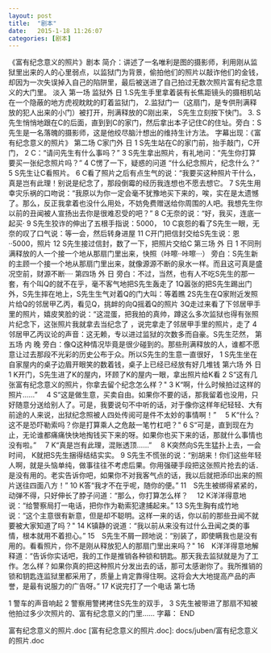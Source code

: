 ```yaml
---
layout: post
title:  "剧本"
date:   2015-1-18 11:26:07
categories: [剧本]
---
```

>
《富有纪念意义的照片》剧本
简介：讲述了一名唯利是图的摄影师，利用刚从监狱里出来的人的心里弱点，以监狱门为背景，偷拍他们的照片以敲诈他们的金钱，却因为一次失误掉入自己的陷阱里，最后被送进了自己拍过无数次照片富有纪念意义的大门里。
淡入
第一场
监狱外 日
1.S先生手里拿着装有长焦距镜头的摄相机站在一个隐蔽的地方虎视眈眈的盯着监狱门，
2.监狱门一（这扇门，是专供刑满释放的犯人出来的小门）被打开，刑满释放的C刚出来， S先生立刻按下快门。
3.  S先生悄悄地跟在C的后面，直到到C的家门，然后拿出本子记住C的住址。旁白：S先生是一名落魄的摄影师，这是他绞尽脑汁想出的维持生计方法。
字幕出现：《富有纪念意义的照片》
第二场
C家门外 日
1  S先生站在C的家门前，抬手敲门，C开门，
2  C：“请问先生有什么事吗？”
3  S先生拿出照片，有礼地问：“先生你打算要买一张纪念照片吗？”
4  C愣了一下，疑惑的问道 “什么纪念照片，纪念什么？”
5  S先生让C看照片。
6  C看了照片之后有点生气的说：“我要买这种照片干什么，真是岂有此理！别说是纪念了，那段倒霉的经历我连想也不愿去想它。
7  S先生用幸灾乐祸的口吻说：“我原以为你一定会毫不犹豫地买下来的，唉，实在是太遗憾了。那么，反正我拿着也没什么用处，不妨免费赠送给你周围的人吧。我想先生你以前的丑闻被人宣扬出去你是很难忍受的吧？”
8  C无奈的说：“好，我买，连底一起买·
9  S先生狡诈的伸出了五根手指说：5000，
10  C哀怨的看了S先生一眼，无奈的叹了口气说：等一会，然后转身进屋
11  C开门把信封交给S先生说：恩··5000，照片
12   S先生接过信封，数了一下，把照片交给C
第三场
外 日
1 不同刑满释放的人一个接一个地从那扇门里出来，快照（咔嚓··咔嚓···）
旁白：S先生新的主顾一个接一个地从那扇门里出来，就像源源不断的泉水一样。而且这可真是盛况空前，财源不断····
第四场
外 日
旁白：不过，当然，也有人不吃S先生的那一套，有个叫Q的就不在乎，毫不客气地把S先生轰走了
1Q嚣张的把S先生踢出门外，S先生摔在地上，S先生生气对着Q的门大叫：等着瞧
2S先生在Q家附近发照片给Q的邻居甲乙丙，看见Q，挑衅的向Q摇着Q的照片
3Q走过来看了下邻居甲手里的照片，嬉皮笑脸的说：“这混蛋，把我拍的真帅，蹲这么多次监狱也得有张照片纪念下，这张照片我就拿去当纪念了 ，说完拿走了邻居甲手里的照片，走了
4邻居甲乙丙议论的声音：这无赖，专以进过监狱的次数多而自豪。S先生茫然，
第五场
内 晚 
旁白：像Q这种情况毕竟是很少碰到的。那些刑满释放的人，谁都不愿意让过去那段不光彩的历史公布于众。所以S先生的生意一直很好，
1  S先生坐在自家屋内的桌子边眉开眼笑的数着钱，桌子上已经已经放有好几堆钱
第六场
外 日
1  K开门，S先生进了K的屋内，环顾了K的屋内一眼，拿出照片给K看
2  S“这有几张富有纪念意义的照片，你拿去留个纪念怎么样？" 
3  K“啊，什么时候拍过这样的照片……”　
4  S“这是做生意，买卖自由。如果你不要的话，那我留着也没用，只好随意分送给别人了。可是，我要说句不中听的话，对于像你这样年纪轻轻、大有前途的人来说，出狱纪念照被人四处传阅可是件不太妙的事情啊！”　
5  K“什么？这不是恐吓勒索吗？你是打算乘人之危敲一笔竹杠吧？" 
6  S“可是，直到现在为止，无论谁都痛痛快快地掏钱买下来的呀。如果你也买下来的话，那就什么事情也没有啦。”　
7   K“真是岂有此理，混账透顶……”　
8   K突然向S先生猛扑上去，一会时间， K就把S先生捆得结结实实。
9  S先生不慌张的说：“别胡来！你们这些年轻人啊，就是头恼单纯，做事往往不考虑后果。你用强硬手段把这张照片抢去的话．是没有用的。老实告诉你吧，如果你不对我客气点的话，我以后就把添印出来的照片送往四面八方！”
10  K答“我才不在乎呢，随你的便。”
11　S先生被绑得紧紧的，动弹不得，只好伸长了脖子问道：“那么，你打算怎么样？　
12  K洋洋得意地说：“给警察局打一电话，把你作为勒索犯逮捕起来。”
13  S先生胸有成竹地说：“这个主意很有新意，但是却不聪明。这样一来的话，你以前的那些丑闻不就要被大家知道了吗？"
14  K镇静的说道：“我以前从来没有过什么丑闻之类的事情，根本就用不着担心。”
15　S先生不屑一顾地说：“别装了，即使瞒我也是没有用的。看看照片，你不是刚从释放犯人的那扇门里出来吗？"
16　K洋洋得意地解释道：“告诉你实话吧，我的工作是推销各种锁和钥匙。那天我去监狱就是为了工作。怎么样？如果你真的把这种照片分发出去的话，那可太感谢你了。我所推销的锁和钥匙连监狱里都采用了，质量上肯定靠得住啊。这将会大大地提高产品的声誉，是最有说服力的广告呀。”
17    K说完打了一个电话
第七场
>
1 警车的声音响起
2 警察用警拷拷住S先生的双手，
3  S先生被带进了那扇不知被他拍过多少次照片的、富有纪念意义的门里……
字幕：
END

富有纪念意义的照片.doc
[富有纪念意义的照片.doc]: docs/juben/富有纪念意义的照片.doc

